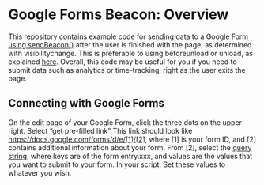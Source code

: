 # Google Forms Beacon: Overview
This repository contains example code for sending data to a Google Form [using sendBeacon()](https://developer.mozilla.org/en-US/docs/Web/API/Navigator/sendBeacon) after the user is finished with the page, as determined with visibilitychange. This is preferable to using beforeunload or unload, as explained [here](https://www.igvita.com/2015/11/20/dont-lose-user-and-app-state-use-page-visibility/). Overall, this code may be useful for you if you need to submit data such as analytics or time-tracking, right as the user exits the page.

## Connecting with Google Forms
On the edit page of your Google Form, click the three dots on the upper right. Select “get pre-filled link” This link should look like https://docs.google.com/forms/d/e/[1]/[2], where [1] is your form ID, and [2] contains additional information about your form. From [2], select the [query string](https://en.wikipedia.org/wiki/Query_string), where keys are of the form entry.xxx, and values are the values that you want to submit to your form. In your script, Set these values to whatever you wish.
